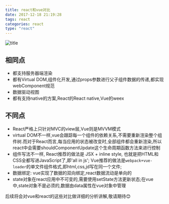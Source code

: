```yaml
---
title: react和vue对比
date: 2017-12-18 21:19:28
tags: react
categories: react
type: "react"
---
```

![title](http://cdn.wangyaxing.top/vue&&react.jpeg)
<!--more-->
## 相同点
- 都支持服务器端渲染
- 都有Virtual DOM,组件化开发,通过props参数进行父子组件数据的传递,都实现webComponent规范
- 数据驱动视图
- 都有支持native的方案,React的React native,Vue的weex

## 不同点
- React严格上只针对MVC的view层,Vue则是MVVM模式
- virtual DOM不一样,vue会跟踪每一个组件的依赖关系,不需要重新渲染整个组件树.而对于React而言,每当应用的状态被改变时,全部组件都会重新渲染,所以react中会需要shouldComponentUpdate这个生命周期函数方法来进行控制
- 组件写法不一样, React推荐的做法是 JSX + inline style, 也就是把HTML和CSS全都写进JavaScript了,即'all in js'; Vue推荐的做法是`webpack+vue-loader`的单文件组件格式,即html,css,jd写在同一个文件;
- 数据绑定: vue实现了数据的双向绑定,react数据流动是单向的
- state对象在react应用中不可变的,需要使用setState方法更新状态;在vue中,state对象不是必须的,数据由data属性在vue对象中管理

后续将会对vue和react的这些对比做详细的分析讲解,敬请期待😊



